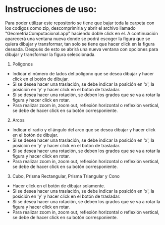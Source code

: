 # Instrucciones de uso:
Para poder utilizar este repositorio se tiene que bajar toda la carpeta con los codigos como zip, descomprimirla y abrir el
archivo llamado "GeometriaComputacional.app" haciendo doble click en el.
A continuación aparecerá una ventana nueva donde se podrá escoger la figura que se quiera dibujar y transformar, tan solo se tiene
que hacer click en la figura deseada. Después de esto se abrirá una nueva ventana con opciones para dibujar y transformar la figura
seleccionada.

1. Polígonos
  - Indicar el número de lados del polígono que se desea dibujar y hacer click en el botón de dibujar.
  - Si se desea hacer una traslación, se debe indicar la posición en 'x', la posición en 'y' y hacer click en el botón de trasladar.
  - Si se desea hacer una rotación, se deben los grados que se va a rotar la figura y hacer click en rotar.
  - Para realizar zoom in, zoom out, reflexión horizontal o reflexión vertical, se debe de hacer click en su botón corresponiente.

2. Arcos
  - Indicar el radio y el ángulo del arco que se desea dibujar y hacer click en el botón de dibujar.
  - Si se desea hacer una traslación, se debe indicar la posición en 'x', la posición en 'y' y hacer click en el botón de trasladar.
  - Si se desea hacer una rotación, se deben los grados que se va a rotar la figura y hacer click en rotar.
  - Para realizar zoom in, zoom out, reflexión horizontal o reflexión vertical, se debe de hacer click en su botón corresponiente.
  
3. Cubo, Prisma Rectangular, Prisma Triangular y Cono
  - Hacer click en el botón de dibujar solamente.
  - Si se desea hacer una traslación, se debe indicar la posición en 'x', la posición en 'y' y hacer click en el botón de trasladar.
  - Si se desea hacer una rotación, se deben los grados que se va a rotar la figura y hacer click en rotar.
  - Para realizar zoom in, zoom out, reflexión horizontal o reflexión vertical, se debe de hacer click en su botón corresponiente.
